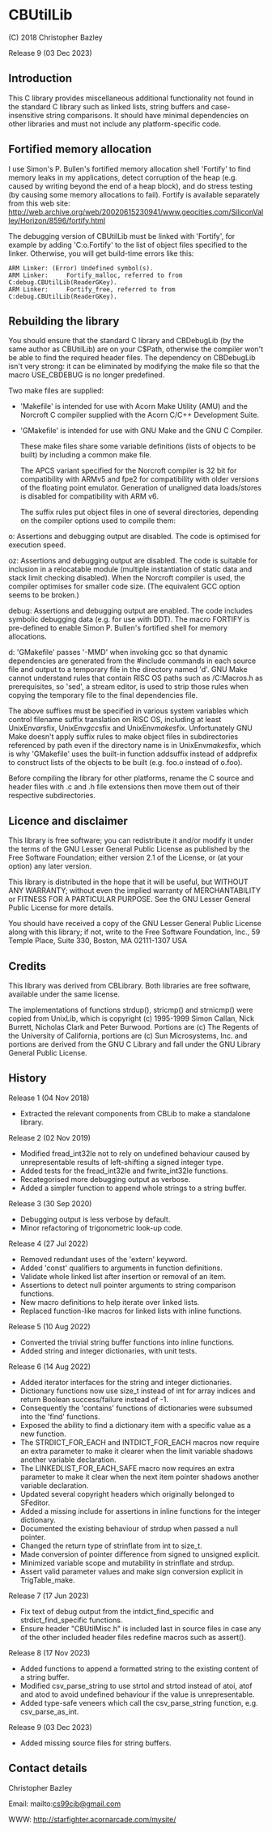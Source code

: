 # CBUtilLib
(C) 2018 Christopher Bazley

Release 9 (03 Dec 2023)

Introduction
------------
  This C library provides miscellaneous additional functionality not found
in the standard C library such as linked lists, string buffers and case-
insensitive string comparisons. It should have minimal dependencies on other
libraries and must not include any platform-specific code.

Fortified memory allocation
---------------------------
  I use Simon's P. Bullen's fortified memory allocation shell 'Fortify' to
find memory leaks in my applications, detect corruption of the heap
(e.g. caused by writing beyond the end of a heap block), and do stress
testing (by causing some memory allocations to fail). Fortify is available
separately from this web site:
http://web.archive.org/web/20020615230941/www.geocities.com/SiliconValley/Horizon/8596/fortify.html

  The debugging version of CBUtilLib must be linked with 'Fortify', for
example by adding 'C:o.Fortify' to the list of object files specified to the
linker. Otherwise, you will get build-time errors like this:
```
ARM Linker: (Error) Undefined symbol(s).
ARM Linker:     Fortify_malloc, referred to from
C:debug.CBUtilLib(ReaderGKey).
ARM Linker:     Fortify_free, referred to from C:debug.CBUtilLib(ReaderGKey).
```
Rebuilding the library
----------------------
  You should ensure that the standard C library and CBDebugLib (by the same
author as CBUtilLib) are on your C$Path, otherwise the compiler won't be able
to find the required header files. The dependency on CBDebugLib isn't very
strong: it can be eliminated by modifying the make file so that the macro
USE_CBDEBUG is no longer predefined.

  Two make files are supplied:

- 'Makefile' is intended for use with Acorn Make Utility (AMU) and the
   Norcroft C compiler supplied with the Acorn C/C++ Development Suite.
- 'GMakefile' is intended for use with GNU Make and the GNU C Compiler.

  These make files share some variable definitions (lists of objects to be
built) by including a common make file.

  The APCS variant specified for the Norcroft compiler is 32 bit for
compatibility with ARMv5 and fpe2 for compatibility with older versions of
the floating point emulator. Generation of unaligned data loads/stores is
disabled for compatibility with ARM v6.

  The suffix rules put object files in one of several directories, depending
on the compiler options used to compile them:

o: Assertions and debugging output are disabled. The code is optimised for
   execution speed.

oz: Assertions and debugging output are disabled. The code is suitable for
    inclusion in a relocatable module (multiple instantiation of static
    data and stack limit checking disabled). When the Norcroft compiler is
    used, the compiler optimises for smaller code size. (The equivalent GCC
    option seems to be broken.)

debug: Assertions and debugging output are enabled. The code includes
       symbolic debugging data (e.g. for use with DDT). The macro FORTIFY
       is pre-defined to enable Simon P. Bullen's fortified shell for memory
       allocations.

d: 'GMakefile' passes '-MMD' when invoking gcc so that dynamic dependencies
   are generated from the #include commands in each source file and output
   to a temporary file in the directory named 'd'. GNU Make cannot
   understand rules that contain RISC OS paths such as /C:Macros.h as
   prerequisites, so 'sed', a stream editor, is used to strip those rules
   when copying the temporary file to the final dependencies file.

  The above suffixes must be specified in various system variables which
control filename suffix translation on RISC OS, including at least
UnixEnv$ar$sfix, UnixEnv$gcc$sfix and UnixEnv$make$sfix.
Unfortunately GNU Make doesn't apply suffix rules to make object files in
subdirectories referenced by path even if the directory name is in
UnixEnv$make$sfix, which is why 'GMakefile' uses the built-in function
addsuffix instead of addprefix to construct lists of the objects to be
built (e.g. foo.o instead of o.foo).

  Before compiling the library for other platforms, rename the C source and
header files with .c and .h file extensions then move them out of their
respective subdirectories.

Licence and disclaimer
----------------------
  This library is free software; you can redistribute it and/or modify it
under the terms of the GNU Lesser General Public License as published by the
Free Software Foundation; either version 2.1 of the License, or (at your
option) any later version.

  This library is distributed in the hope that it will be useful, but
WITHOUT ANY WARRANTY; without even the implied warranty of MERCHANTABILITY or
FITNESS FOR A PARTICULAR PURPOSE.  See the GNU Lesser General Public License
for more details.

  You should have received a copy of the GNU Lesser General Public License
along with this library; if not, write to the Free Software Foundation,
Inc., 59 Temple Place, Suite 330, Boston, MA  02111-1307  USA

Credits
-------
  This library was derived from CBLibrary. Both libraries are free software,
available under the same license.

  The implementations of functions strdup(), stricmp() and strnicmp() were
copied from UnixLib, which is copyright (c) 1995-1999 Simon Callan, Nick
Burrett, Nicholas Clark and Peter Burwood. Portions are (c) The Regents of
the University of California, portions are (c) Sun Microsystems, Inc. and
portions are derived from the GNU C Library and fall under the GNU Library
General Public License.

History
-------
Release 1 (04 Nov 2018)
- Extracted the relevant components from CBLib to make a standalone library.

Release 2 (02 Nov 2019)
- Modified fread_int32le not to rely on undefined behaviour caused by
  unrepresentable results of left-shifting a signed integer type.
- Added tests for the fread_int32le and fwrite_int32le functions.
- Recategorised more debugging output as verbose.
- Added a simpler function to append whole strings to a string buffer.

Release 3 (30 Sep 2020)
- Debugging output is less verbose by default.
- Minor refactoring of trigonometric look-up code.

Release 4 (27 Jul 2022)
- Removed redundant uses of the 'extern' keyword.
- Added 'const' qualifiers to arguments in function definitions.
- Validate whole linked list after insertion or removal of an item.
- Assertions to detect null pointer arguments to string comparison functions.
- New macro definitions to help iterate over linked lists.
- Replaced function-like macros for linked lists with inline functions.

Release 5 (10 Aug 2022)
- Converted the trivial string buffer functions into inline functions.
- Added string and integer dictionaries, with unit tests.

Release 6 (14 Aug 2022)
- Added iterator interfaces for the string and integer dictionaries.
- Dictionary functions now use size_t instead of int for array indices
  and return Boolean success/failure instead of -1.
- Consequently the 'contains' functions of dictionaries were subsumed into
  the 'find' functions.
- Exposed the ability to find a dictionary item with a specific value as
  a new function.
- The STRDICT_FOR_EACH and INTDICT_FOR_EACH macros now require an extra
  parameter to make it clearer when the limit variable shadows another
  variable declaration.
- The LINKEDLIST_FOR_EACH_SAFE macro now requires an extra parameter to make
  it clear when the next item pointer shadows another variable declaration.
- Updated several copyright headers which originally belonged to SFeditor.
- Added a missing include for assertions in inline functions for the
  integer dictionary.
- Documented the existing behaviour of strdup when passed a null pointer.
- Changed the return type of strinflate from int to size_t.
- Made conversion of pointer difference from signed to unsigned explicit.
- Minimized variable scope and mutability in strinflate and strdup.
- Assert valid parameter values and make sign conversion explicit in
  TrigTable_make.

Release 7 (17 Jun 2023)
- Fix text of debug output from the intdict_find_specific and
  strdict_find_specific functions.
- Ensure header "CBUtilMisc.h" is included last in source files in case
  any of the other included header files redefine macros such as assert().

Release 8 (17 Nov 2023)
- Added functions to append a formatted string to the existing content of a
  string buffer.
- Modified csv_parse_string to use strtol and strtod instead of atoi, atof
  and atod to avoid undefined behaviour if the value is unrepresentable.
- Added type-safe veneers which call the csv_parse_string function, e.g.
  csv_parse_as_int.

Release 9 (03 Dec 2023)
- Added missing source files for string buffers.

Contact details
---------------
Christopher Bazley

Email: mailto:cs99cjb@gmail.com

WWW:   http://starfighter.acornarcade.com/mysite/

